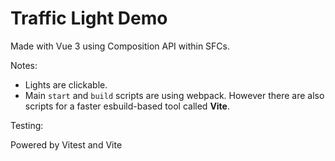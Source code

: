 # Traffic Light Demo

Made with Vue 3 using Composition API within SFCs.

Notes:

- Lights are clickable.
- Main `start` and `build` scripts are using webpack. However there are also scripts for a faster esbuild-based tool called **Vite**.

Testing:

Powered by Vitest and Vite
